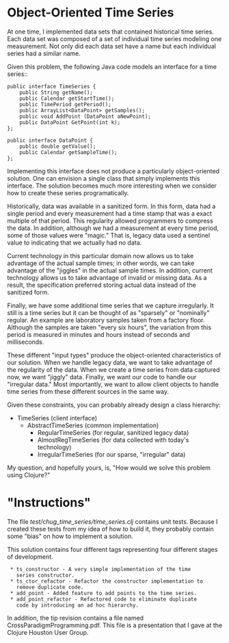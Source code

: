 Object-Oriented Time Series
===========================

At one time, I implemented data sets that contained historical time
series. Each data set was composed of a set of individual time
series modeling one measurement. Not only did each data set have a
name but each individual series had a similar name.

Given this problem, the following Java code models an interface for a
time series::

    public interface TimeSeries {
        public String getName();
        public Calendar getStartTime();
        public TimePeriod getPeriod();
        public ArrayList<DataPoint> getSamples();
        public void AddPoint (DataPoint aNewPoint);
        public DataPoint GetPoint(int k);
    };

    public interface DataPoint {
        public double getValue();
        public Calendar getSampleTime();
    };

Implementing this interface does not produce a particularly
object-oriented solution. One can envision a single class that simply
implements this interface. The solution becomes much more interesting
when we consider how to create these series programatically.

Historically, data was available in a sanitized form. In this form,
data had a single period and every measurement had a time stamp that
was a exact multiple of that period. This regularity allowed
programmers to compress the data. In addition, although we had a
measurement at every time period, some of those values were "magic."
That is, legacy data used a sentinel value to indicating that we
actually had no data.  

Current technology in this particular domain now allows us to take
advantage of the actual sample times; in other words, we can take
advantage of the "jiggles" in the actual sample times. In addition,
current technology allows us to take advantage of invalid or missing
data. As a result, the specification preferred storing actual data
instead of the sanitized form.

Finally, we have some additional time series that we capture
irregularly. It still is a time series but it can be thought of as
"sparsely" or "nominally" regular. An example are laboratory samples
taken from a factory floor. Although the samples are taken "every six
hours", the variation from this period is measured in minutes and
hours instead of seconds and milliseconds. 

These different "input types" produce the object-oriented
characteristics of our solution. When we handle legacy data, we want
to take advantage of the regularity of the data. When we create a time
series from data captured now, we want "jiggly" data. Finally, we want
our code to handle our "irregular data." Most importantly, we want to
allow client objects to handle time series from these different
sources in the same way.

Given these constraints, you can probably already design a class
hierarchy:

  * TimeSeries (client interface)
    * AbstractTimeSeries (common implementation)
      * RegularTimeSeries (for regular, sanitized legacy data)
      * AlmostRegTimeSeries (for data collected with today's
        technology)
      * IrregularTimeSeries (for our sparse, "irregular" data)

My question, and hopefully yours, is, "How would we solve this problem
using Clojure?"

"Instructions"
==============

The file *test/chug_time_series/time_series.clj* contains unit
tests. Because I created these tests from my idea of how to build it,
they probably contain some "bias" on how to implement a solution.

This solution contains four different tags representing four different
stages of development. 

     * ts_constructor - A very simple implementation of the time
       series constructor.
     * ts_ctor_refactor - Refactor the constructor implementation to
       remove duplicate code.
     * add_point - Added feature to add points to the time series.
     * add_point_refactor - Refactored code to eliminate duplicate
       code by introducing an ad hoc hierarchy.

In addition, the tip revision contains a file named
CrossParadigmProgramming.pdf. This file is a presentation that I gave
at the Clojure Houston User Group.
